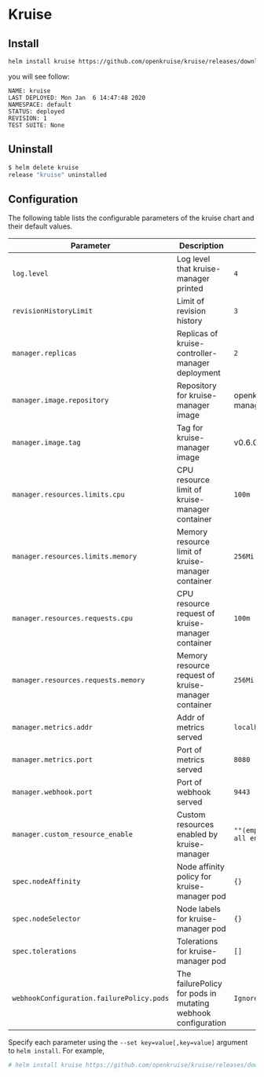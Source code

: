 # Kruise

## Install

```bash
helm install kruise https://github.com/openkruise/kruise/releases/download/v0.6.0/kruise-chart.tgz
```

you will see follow:

```
NAME: kruise
LAST DEPLOYED: Mon Jan  6 14:47:48 2020
NAMESPACE: default
STATUS: deployed
REVISION: 1
TEST SUITE: None
```

## Uninstall

```bash
$ helm delete kruise
release "kruise" uninstalled
```

## Configuration

The following table lists the configurable parameters of the kruise chart and their default values.

| Parameter                                 | Description                                                  | Default                       |
| ----------------------------------------- | ------------------------------------------------------------ | ----------------------------- |
| `log.level`                               | Log level that kruise-manager printed                        | `4`                           |
| `revisionHistoryLimit`                    | Limit of revision history                                    | `3`                           |
| `manager.replicas`                        | Replicas of kruise-controller-manager deployment             | `2`                           |
| `manager.image.repository`                | Repository for kruise-manager image                          | openkruise/kruise-manager     |
| `manager.image.tag`                       | Tag for kruise-manager image                                 | v0.6.0                        |
| `manager.resources.limits.cpu`            | CPU resource limit of kruise-manager container               | `100m`                        |
| `manager.resources.limits.memory`         | Memory resource limit of kruise-manager container            | `256Mi`                       |
| `manager.resources.requests.cpu`          | CPU resource request of kruise-manager container             | `100m`                        |
| `manager.resources.requests.memory`       | Memory resource request of kruise-manager container          | `256Mi`                       |
| `manager.metrics.addr`                    | Addr of metrics served                                       | `localhost`                   |
| `manager.metrics.port`                    | Port of metrics served                                       | `8080`                        |
| `manager.webhook.port`                    | Port of webhook served                                       | `9443`                        |
| `manager.custom_resource_enable`          | Custom resources enabled by kruise-manager                   | `""(empty means all enabled)` |
| `spec.nodeAffinity`                       | Node affinity policy for kruise-manager pod                  | `{}`                          |
| `spec.nodeSelector`                       | Node labels for kruise-manager pod                           | `{}`                          |
| `spec.tolerations`                        | Tolerations for kruise-manager pod                           | `[]`                          |
| `webhookConfiguration.failurePolicy.pods` | The failurePolicy for pods in mutating webhook configuration | `Ignore`                      |

Specify each parameter using the `--set key=value[,key=value]` argument to `helm install`. For example,

```bash
# helm install kruise https://github.com/openkruise/kruise/releases/download/v0.6.0/kruise-chart.tgz --set manager.log.level=5,manager.custom_resource_enable="CloneSet\,SidecarSet"
```
